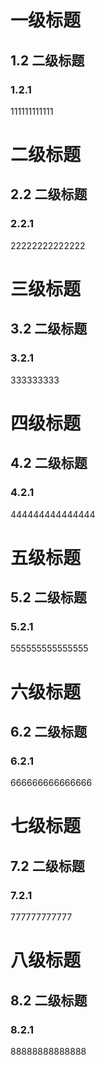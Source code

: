 #  一级标题
## 1.2 二级标题
### 1.2.1
111111111111
#  二级标题
## 2.2 二级标题
### 2.2.1
22222222222222
#  三级标题
## 3.2 二级标题
### 3.2.1
333333333
#  四级标题
## 4.2 二级标题
### 4.2.1
444444444444444
#  五级标题
## 5.2 二级标题
### 5.2.1
555555555555555
#  六级标题
## 6.2 二级标题
### 6.2.1
666666666666666
#  七级标题
## 7.2 二级标题
### 7.2.1
777777777777
#  八级标题
## 8.2 二级标题
### 8.2.1
88888888888888